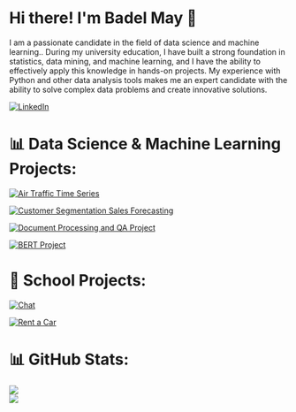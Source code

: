 # Hi there! I'm Badel May 👋

I am a passionate candidate in the field of data science and machine learning.. During my university education, I have built a strong foundation in statistics, data mining, and machine learning, and I have the ability to effectively apply this knowledge in hands-on projects. My experience with Python and other data analysis tools makes me an expert candidate with the ability to solve complex data problems and create innovative solutions.

[![LinkedIn](https://img.shields.io/badge/LinkedIn-%230077B5.svg?logo=linkedin&logoColor=white)](https://linkedin.com/in/badel-may)

# 📊 Data Science & Machine Learning Projects:

[![Air Traffic Time Series](https://img.shields.io/badge/Air%20Traffic%20Time%20Series-%23121011?style=flat-square&logo=github&logoColor=white)](https://github.com/badelmay/Air_Traffic_Time_Series)

[![Customer Segmentation Sales Forecasting](https://img.shields.io/badge/Customer%20Segmentation%20Sales%20Forecasting-%23121011?style=flat-square&logo=github&logoColor=white)](https://github.com/badelmay/customer-segmentation-sales-forecasting)

[![Document Processing and QA Project](https://img.shields.io/badge/Document%20Processing%20and%20QA%20Project-%23121011?style=flat-square&logo=github&logoColor=white)](https://github.com/badelmay/Document-Processing-and-QA-Project)

[![BERT Project](https://img.shields.io/badge/BERT%20Project-%23121011?style=flat-square&logo=github&logoColor=white)](https://github.com/badelmay/bert-project)

# 🏫 School Projects:

[![Chat](https://img.shields.io/badge/Chat-%23121011?style=flat-square&logo=github&logoColor=white)](https://github.com/badelmay/Chat)

[![Rent a Car](https://img.shields.io/badge/Rent%20a%20Car-%23121011?style=flat-square&logo=github&logoColor=white)](https://github.com/badelmay/rent_a_car)

# 📊 GitHub Stats:
![](https://github-readme-stats.vercel.app/api/top-langs/?username=badelmay&theme=dark&hide_border=false&include_all_commits=false&count_private=false&layout=compact) <br>
![](https://github-readme-streak-stats.herokuapp.com/?user=badelmay&theme=dark&hide_border=false)
